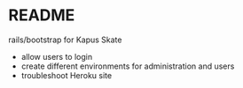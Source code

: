 # README

rails/bootstrap for Kapus Skate

- allow users to login
- create different environments for administration and users
- troubleshoot Heroku site